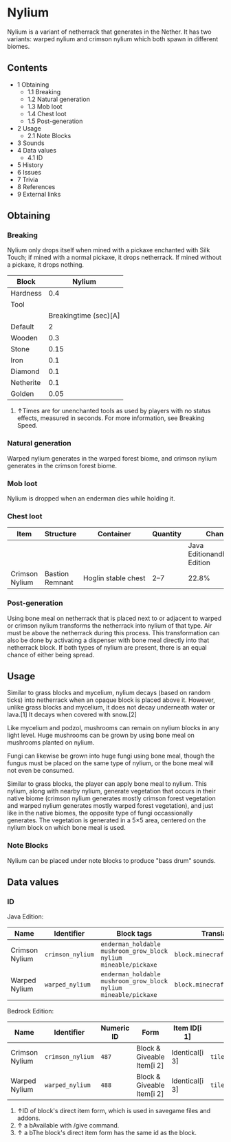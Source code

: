 # Nylium
Nylium is a variant of netherrack that generates in the Nether. It has two variants: warped nylium and crimson nylium which both spawn in different biomes.

## Contents
- 1 Obtaining
	- 1.1 Breaking
	- 1.2 Natural generation
	- 1.3 Mob loot
	- 1.4 Chest loot
	- 1.5 Post-generation
- 2 Usage
	- 2.1 Note Blocks
- 3 Sounds
- 4 Data values
	- 4.1 ID
- 5 History
- 6 Issues
- 7 Trivia
- 8 References
- 9 External links

## Obtaining
### Breaking
Nylium only drops itself when mined with a pickaxe enchanted with Silk Touch; if mined with a normal pickaxe, it drops netherrack. If mined without a pickaxe, it drops nothing.

| Block     | Nylium                |
|-----------|-----------------------|
| Hardness  | 0.4                   |
| Tool      |                       |
|           | Breakingtime (sec)[A] |
| Default   | 2                     |
| Wooden    | 0.3                   |
| Stone     | 0.15                  |
| Iron      | 0.1                   |
| Diamond   | 0.1                   |
| Netherite | 0.1                   |
| Golden    | 0.05                  |

1. ↑Times are for unenchanted tools as used by players with no status effects, measured in seconds. For more information, see Breaking Speed.

### Natural generation
Warped nylium generates in the warped forest biome, and crimson nylium generates in the crimson forest biome.


### Mob loot
Nylium is dropped when an enderman dies while holding it.

### Chest loot
| Item           | Structure       | Container           | Quantity | Chance                         |
|----------------|-----------------|---------------------|----------|--------------------------------|
|                |                 |                     |          | Java EditionandBedrock Edition |
| Crimson Nylium | Bastion Remnant | Hoglin stable chest | 2–7      | 22.8%                          |

### Post-generation
Using bone meal on netherrack that is placed next to or adjacent to warped or crimson nylium transforms the netherrack into nylium of that type. Air must be above the netherrack during this process. This transformation can also be done by activating a dispenser with bone meal directly into that netherrack block.  If both types of nylium are present, there is an equal chance of either being spread.

## Usage
Similar to grass blocks and mycelium, nylium decays (based on random ticks) into netherrack when an opaque block is placed above it. However, unlike grass blocks and mycelium, it does not decay underneath water or lava.[1] It decays when covered with snow.[2]

Like mycelium and podzol, mushrooms can remain on nylium blocks in any light level. Huge mushrooms can be grown by using bone meal on mushrooms planted on nylium.

Fungi can likewise be grown into huge fungi using bone meal, though the fungus must be placed on the same type of nylium, or the bone meal will not even be consumed.

Similar to grass blocks, the player can apply bone meal to nylium. This nylium, along with nearby nylium, generate vegetation that occurs in their native biome (crimson nylium generates mostly crimson forest vegetation and warped nylium generates mostly warped forest vegetation), and just like in the native biomes, the opposite type of fungi occassionally generates. The vegetation is generated in a 5×5 area, centered on the nylium block on which bone meal is used. 

### Note Blocks
Nylium can be placed under note blocks to produce "bass drum" sounds.

## Data values
### ID
Java Edition:

| Name           | Identifier       | Block tags                                                                        | Translation key                  |
|----------------|------------------|-----------------------------------------------------------------------------------|----------------------------------|
| Crimson Nylium | `crimson_nylium` | `enderman_holdable`<br/>`mushroom_grow_block`<br/>`nylium`<br/>`mineable/pickaxe` | `block.minecraft.crimson_nylium` |
| Warped Nylium  | `warped_nylium`  | `enderman_holdable`<br/>`mushroom_grow_block`<br/>`nylium`<br/>`mineable/pickaxe` | `block.minecraft.warped_nylium`  |

Bedrock Edition:

| Name           | Identifier       | Numeric ID | Form                       | Item ID[i 1]   | Translation key            |
|----------------|------------------|------------|----------------------------|----------------|----------------------------|
| Crimson Nylium | `crimson_nylium` | `487`      | Block & Giveable Item[i 2] | Identical[i 3] | `tile.crimson_nylium.name` |
| Warped Nylium  | `warped_nylium`  | `488`      | Block & Giveable Item[i 2] | Identical[i 3] | `tile.warped_nylium.name`  |

1. ↑ID of block's direct item form, which is used in savegame files and addons.
2. ↑ a bAvailable with /give command.
3. ↑ a bThe block's direct item form has the same id as the block.

